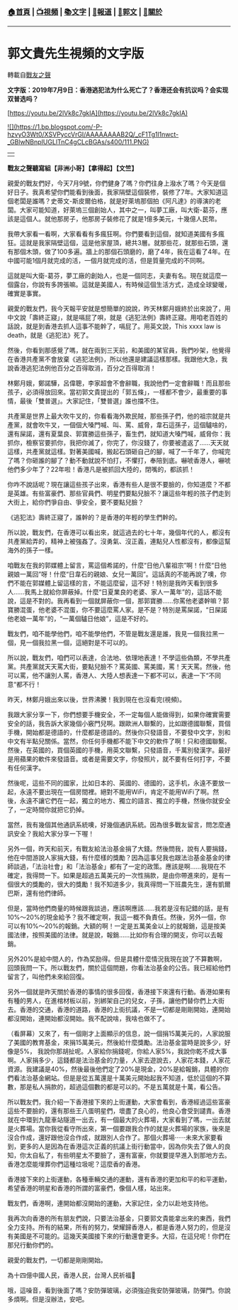 ###  [:house:首頁](https://github.com/ourhimalayas/home) | [:tv:視頻](https://github.com/ourhimalayas/videos) | [:books:文字](https://github.com/ourhimalayas/txt) | [:newspaper:報道](https://github.com/ourhimalayas/news) | [:eagle:郭文](https://github.com/ourhimalayas/guomedia) | [:pray:關於](https://github.com/ourhimalayas/home/tree/master/about)
---
# 郭文貴先生視頻的文字版
轉載自[戰友之聲](http://littleantvoice.blogspot.com)

**文字版：****2019****年****7****月****9****日：香港逃犯法为什么死亡了？香港还会有抗议吗？会实现双普选吗？**


[https://youtu.be/2lVk8c7gkIA](https://youtu.be/2lVk8c7gkIA)

[!\[\](https://1.bp.blogspot.com/-P-hzvyO3Wt0/XSVPyccVrGI/AAAAAAAAB2Q/_cF1Tg1l1nwct-_GBlwNBnpIUGLlTnC4gCLcBGAs/s400/111.PNG)](https://1.bp.blogspot.com/-P-hzvyO3Wt0/XSVPyccVrGI/AAAAAAAAB2Q/_cF1Tg1l1nwct-_GBlwNBnpIUGLlTnC4gCLcBGAs/s1600/111.PNG)








|  |
| --- |
|  |  |





**戰****友之聲聽寫組****【非洲小哥】【拿得起】【文竺】**


親愛的戰友們好，今天7月9號，你們健身了嗎？你們往身上潑水了嗎？今天是個好日子。我真希望你們能看到後面，我家隔壁這個裝修，裝修了7年。大家知道這個老闆是誰嗎？史蒂文-斯皮爾伯格，就是好萊塢那個拍《阿凡達》的導演的老闆。大家可能知道，好萊塢三個創始人，其中之一，叫夢工廠，叫大衛-葛芬，應該是這個人。就他那房子，他那房子裝修花了就是1億多美元，十幾億人民幣。


我帶大家看一看啊，大家看看有多瘋狂啊。你們要看到這個，就知道美國有多瘋狂。這就是我家隔壁這個，這是他家屋頂，總共3層。就那些花，就那些石頭，還有那個木頭，做了100多遍。牆上的那個石頭磨的，磨了4年，我在這看了4年。在中國可能1個月就完成的活，一個月就完成的活，但是質量完成的不同啊。


這就是叫大衛-葛芬，夢工廠的創始人，也是一個同志，夫妻有名。現在就這麼一個露台，你說有多誇張嘛。這就是美國人，有時候這個生活方式，造成全球變暖，確實是事實。


親愛的戰友們，我今天報平安就是想簡單的說說，昨天林鄭月娥終於出來說了，用中文說「壽終正寢」，就是嗝屁了唄，就是《逃犯法例》壽終正寢。用咱老百姓的話說，就是到香港去抓人這事不能幹了，嗝屁了。用英文說，This xxxx law is<br>death，就是《逃犯法》死了。


然後，你看到那感覺了嗎，就在兩到三天前，和美國的某官員，我們吵架，他覺得在香港共產黨不會放棄《逃犯法例》，所以他還是建議這樣那樣。我跟他大急，我說香港逃犯法例他百分之百得取消，百分之百得取消！


林鄭月娥，鄭諾驊，呂偉聰，李家超會不會辭職，我說他們一定會辭職！而且那些孩子，必須得放回來。當初郭文貴提出的「郭五條」，一樣都不會少，最重要的事情，最後「雙普選」。大家記住，「雙普選」誰也擋不住。


共產黨是世界上最大吹牛叉的，你看看海外欺民賊，那些孫子們，他的祖宗就是共產黨，就會吹牛叉，一個個大嗓門喊、叫、罵、威脅，韋石這孫子，這個驢啥的，還有屎諾，還有夏葉良、郭寶勝這些孫子，畜生們，就知道大嗓門喊，威脅你：我抓你，檢察官要抓你，我把你滅了，你完了，你沒錢了，你要被遣返了……天天就這樣，共產黨就這樣。對著美國喊，搬起石頭砸自己的腳，喊了一千年了，你喊完了嗎？你砸誰的腳了？動不動就說不怕打，不懼打，奉陪到底。嚇唬香港人，嚇唬他們多少年了？22年啦！香港凡是被抓回大陸的，閉嘴的，都該抓！


你咋不說話呢？現在讓這些孩子出來，香港有些人是很不要臉的，你知道麼？不都是英雄。有些富豪們、那些官員們、明星們要點兒臉不？讓這些年輕的孩子們走到大街上，給你們爭自由、爭安全，要不要點兒臉？


《逃犯法》壽終正寢了，誰幹的？是香港的年輕的學生們幹的。


所以說，戰友們，在香港可以看出來，就這過去的七十年，幾個年代的人，都沒有共產黨給弄的，精神上被強姦了。沒勇氣、沒正義，連點兒人性都沒有，都像這幫海外的孫子一樣。


咱戰友在我的郭媒體上留言，罵這個希諾的，什麼“日他八輩祖宗”啊！什麼“日他親娘一萬回”呀！什麼“日韋石的親娘、女兒一萬回”。這話真的不能再說了噢，你們不能在郭媒體上留這樣的言，不能這麼留，這不好！特別是我昨天看到很多人……我馬上就給你屏蔽掉。什麼“日夏業良的老婆、家人一萬年”的，這話不能說，這是不對的。我再看到一個就屏蔽你一個，那郭寶勝……你罵他老婆幹嘛？郭寶勝混蛋，他老婆不混蛋，你不要這麼罵人家。是不是？特別是罵屎諾，“日屎諾他老娘一萬年”的，“一萬個驢日他娘”，這是不好的。


戰友們，咱不能學他們，咱不能學他們，不管是戰友還是誰，我見一個我拉黑一個，見一個我拉黑一個，這絕對是不可以的。


所以說，戰友們，咱們可以表達，合法地、依理地表達！不學這些偽類，不學共產黨。共產黨就天天罵大街，要點兒臉不？罵英國、罵美國，罵！天天罵。然後，他可以罵，他不讓別人罵，香港人、大陸人想表達一下都不可以，表達一下“不同意“都不行！


昨天，林鄭月娥出來以後，世界沸騰！我到現在也沒看完(視頻)。


我跟大家分享一下，你們想要手機安全，不一定每個人能做得到，如果你確實需要安全的話，我告訴大家幾個小竅門兒啊。跟歐洲人聯繫的，比如跟德國聯繫，買個手機，開始都是德語的，什麼都是德語的。然後你只發語音，不要發中文字，別和中文有半點兒關係。當然，你任何手機都不能下中文的軟件了啊！只和德國聯繫。然後，在英國的，買個英國的手機，用英文聯繫，只發語音，千萬別發漢字。最好是用蘋果的軟件來發語音。或者是需要文字，你發照片，就不要有任何打字，不要有任何漢字。


然後呢，這些不同的國家，比如日本的、英國的、德國的，这手机，永遠不要放一起，永遠不要出現在一個房間裡。絕對不能用WiFi，肯定不能用WiFi了啊。然後，永遠不讓它們在一起，獨立的地方、獨立的語言、獨立的手機，然後你就安全了，一定時間你就把它扔掉。


當然，我有幾個其他通訊系統噢，好幾個通訊系統。因為很多戰友留言，問怎麼通訊安全？我給大家分享一下喔！


另外一個，昨天和前天，有戰友給法治基金捐了大錢。然後問我，說有人要捐錢，他在中間游說人家捐大錢，有什麼樣的獎勵？因為這事兒我也跟法治基金基金的律師談過，「法治社會」和「法治基金」都有了一定的政策。應該是啊……我現在不確定，我得問一下。如果是超過五萬美元的一次性捐款，是由你帶進來的，是有一個很大的獎勵的，很大的獎勵！我不知道多少，我真得問一下班農先生，還有凱爾巴斯，還有他們律師。


但是，當時他們商量的時候跟我談過，應該啊應該……我若是沒有記錯的話，是有10%～20%的現金給予？我不確定啊，我這一概不負責任。然後，另外一個，你可以有10%～20%的報銷。大額的啊！一定是五萬美金以上的就報銷，這是按美國法律，按照美國的法律。就是說，報銷……比如你有合理的開支，你可以去報銷。


另外20%是給中間人的，作為奖励得。但是具體什麼情況我現在說了不算數啊，回頭我問一下。所以戰友們，關於這個問題，你看法治基金的公告。我已經給他們留言了，叫他們未來給回復。


另外一個就是昨天關於香港的事情的很多回復，香港接下來還有行動。香港如果有有種的男人，在進棺材板以前，別綁架自己的兒女，子孫，讓他們替你們上大街去。香港的交通，香港的道路，香港的上街抗議，不是一切都是剛剛開始，連開始都沒開始，連開始都沒開始。我不配說啥，我啥也做不了。


（看屏幕）又來了，有一個剛才上面顯示的信息，說一個捐15萬美元的，人家說服了美國的教育基金，來捐15萬美元，然後給什麼獎勵。法治基金當時是說多少，好像是5%， 我說你那胡扯呢。人家給你捐錢呢，你給人家5%，我說你乾不成大事啊。人家捐多少，這錢都是法治基金的力量，人家去遊說去，人家花本錢，人家花資源。我建議是40%，然後最後他們定了20%是現金，20%是給報銷，具體的你們看法治基金網站。但是是從五萬還是十萬美元開始起我不知道，低於這個的不算數，那是私人捐款的，超過這個數的都是可以的。不是五萬就是十萬，看公告。


所以戰友們，我介紹一下香港接下來的上街運動，大家會看到，香港經過這些富豪這些不要臉的，還有那些王八蛋明星們，壞盡了良心的，他良心會受到譴責。香港就在中環到九龍車站隧道一出去，有一個最大的火葬場，大家看到了嗎，一出去就是火葬場。當你我從看守所出來，第一個要跟我合作的就是火葬場的家族，後來是沒合作成，還好跟他沒合作成，就跟別人合作了。那個火葬場······未來大家要看到，更多的人是因為在香港這次正義的抗議上街行動當中，因為你失去了做人的良知，你太自私了，有些明星太不要臉了，還有富豪，你就要提早進入到那地方去。香港怎麼能埋葬你們這種垃圾呢？這麼香的香港。


香港接下來的上街運動，各種車輛交通的運動，還有香港的更加和平的和平運動，希望香港的明星和香港的所謂的富豪們，像個人樣，站出來。


戰友們，香港啊，連開始都沒開始的運動，大家記住，全力以赴地支持他。


我再次向香港的所有朋友們說，只要法治基金，只要郭文貴能拿出來的東西，我們全力支持。所有的結果，所有的努力，榮耀歸香港人，都是香港人努力的，但是沒有美國是不可能的。這幾天美國接下來的行動還會更多。大招，在這兒呢！你們在那兒行動你們的。


親愛的戰友們，一切都是剛剛開始。


為十四億中國人民，香港人民，台灣人民祈福🙏


哦，這噪音，看到後面了嗎？安防彈玻璃，必須強迫我安防彈玻璃，防彈門。你說多煩啊。但是沒辦法，安吧。